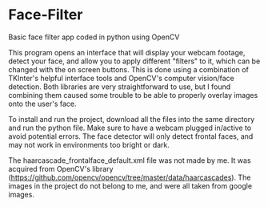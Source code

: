 # Face-Filter
Basic face filter app coded in python using OpenCV

This program opens an interface that will display your webcam footage, detect your face, and allow you to apply different "filters" to it, which can be changed with the on screen buttons. This is done using a combination of TKInter's helpful interface tools and OpenCV's computer vision/face detection. Both libraries are very straightforward to use, but I found combining them caused some trouble to be able to properly overlay images onto the user's face.

To install and run the project, download all the files into the same directory and run the python file. Make sure to have a webcam plugged in/active to avoid potential errors. The face detector will only detect frontal faces, and may not work in environments too bright or dark.

The haarcascade_frontalface_default.xml file was not made by me. It was acquired from OpenCV's library (https://github.com/opencv/opencv/tree/master/data/haarcascades).
The images in the project do not belong to me, and were all taken from google images.
